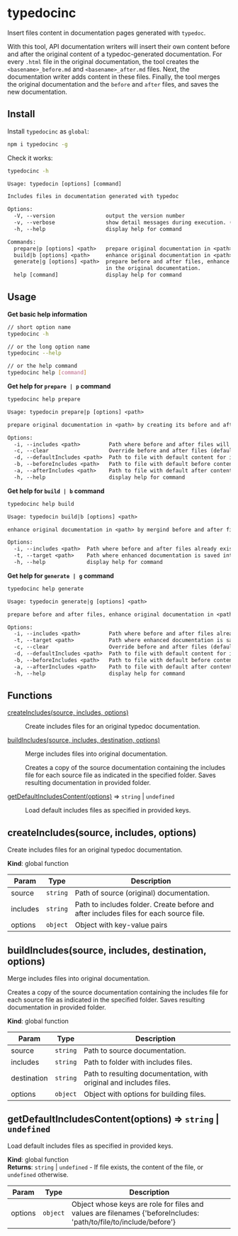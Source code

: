 # typedocinc

Insert files content in documentation pages generated with `typedoc`.

With this tool, API documentation writers will insert their own content before and after the original content of a typedoc-generated documentation. For every `.html` file in the original documentation, the tool creates the `<basename>_before.md` and `<basename>_after.md` files. Next, the documentation writer adds content in these files. Finally, the tool merges the original documentation and the `before` and `after` files, and saves the new documentation.

## Install

Install `typedocinc` as `global`:

```bash
npm i typedocinc -g
```

Check it works:

```bash
typedocinc -h
```

```txt
Usage: typedocin [options] [command]

Includes files in documentation generated with typedoc

Options:
  -V, --version                output the version number
  -v, --verbose                show detail messages during execution. (default: false)
  -h, --help                   display help for command

Commands:
  prepare|p [options] <path>   prepare original documentation in <path> by creating its before and after files
  build|b [options] <path>     enhance original documentation in <path> by mergind before and after files in the original documentation.    
  generate|g [options] <path>  prepare before and after files, enhance original documentation in <path> by mergind before and after files   
                               in the original documentation.
  help [command]               display help for command
```

## Usage

**Get basic help information**

```bash
// short option name
typedocinc -h

// or the long option name
typedocinc --help

// or the help command
typedocinc help [command]
```

**Get help for `prepare | p` command**

```bash
typedocinc help prepare
```

```txt
Usage: typedocin prepare|p [options] <path>

prepare original documentation in <path> by creating its before and after files

Options:
  -i, --includes <path>         Path where before and after files will be created.
  -c, --clear                   Override before and after files (default: false)
  -d, --defaultIncludes <path>  Path to file with default content for includes files
  -b, --beforeIncludes <path>   Path to file with default before content for includes files
  -a, --afterIncludes <path>    Path to file with default after content for includes files
  -h, --help                    display help for command
```

**Get help for `build | b` command**

```bash
typedocinc help build
```

```txt
Usage: typedocin build|b [options] <path>

enhance original documentation in <path> by mergind before and after files in the original documentation.

Options:
  -i, --includes <path>  Path where before and after files already exist.
  -t, --target <path>    Path where enhanced documentation is saved into.
  -h, --help             display help for command
```

**Get help for `generate | g` command**

```bash
typedocinc help generate
```

```txt
Usage: typedocin generate|g [options] <path>

prepare before and after files, enhance original documentation in <path> by mergind before and after files in the original documentation.   

Options:
  -i, --includes <path>         Path where before and after files already exist.
  -t, --target <path>           Path where enhanced documentation is saved into.
  -c, --clear                   Override before and after files (default: false)
  -d, --defaultIncludes <path>  Path to file with default content for includes files
  -b, --beforeIncludes <path>   Path to file with default before content for includes files
  -a, --afterIncludes <path>    Path to file with default after content for includes files
  -h, --help                    display help for command
```

## Functions

<dl>
<dt><a href="#createIncludes">createIncludes(source, includes, options)</a></dt>
<dd><p>Create includes files for an original typedoc documentation.</p>
</dd>
<dt><a href="#buildIncludes">buildIncludes(source, includes, destination, options)</a></dt>
<dd><p>Merge includes files into original documentation.</p>
<p>Creates a copy of the source documentation containing the includes
file for each source file as indicated in the specified folder.
Saves resulting documentation in provided folder.</p>
</dd>
<dt><a href="#getDefaultIncludesContent">getDefaultIncludesContent(options)</a> ⇒ <code>string</code> | <code>undefined</code></dt>
<dd><p>Load default includes files as specified in provided keys.</p>
</dd>
</dl>

<a name="createIncludes"></a>

## createIncludes(source, includes, options)
Create includes files for an original typedoc documentation.

**Kind**: global function  

| Param    | Type                | Description                                                                           |
| -------- | ------------------- | ------------------------------------------------------------------------------------- |
| source   | <code>string</code> | Path of source (original) documentation.                                              |
| includes | <code>string</code> | Path to includes folder. Create before and after includes files for each source file. |
| options  | <code>object</code> | Object with key-value pairs                                                           |

<a name="buildIncludes"></a>

## buildIncludes(source, includes, destination, options)
Merge includes files into original documentation.

Creates a copy of the source documentation containing the includes
file for each source file as indicated in the specified folder.
Saves resulting documentation in provided folder.

**Kind**: global function  

| Param       | Type                | Description                                                        |
| ----------- | ------------------- | ------------------------------------------------------------------ |
| source      | <code>string</code> | Path to source documentation.                                      |
| includes    | <code>string</code> | Path to folder with includes files.                                |
| destination | <code>string</code> | Path to resulting documentation, with original and includes files. |
| options     | <code>object</code> | Object with options for building files.                            |

<a name="getDefaultIncludesContent"></a>

## getDefaultIncludesContent(options) ⇒ <code>string</code> \| <code>undefined</code>
Load default includes files as specified in provided keys.

**Kind**: global function  
**Returns**: <code>string</code> \| <code>undefined</code> - If file exists, the content of the file, or `undefined` otherwise.  

| Param   | Type                | Description                                                                                                       |
| ------- | ------------------- | ----------------------------------------------------------------------------------------------------------------- |
| options | <code>object</code> | Object whose keys are role for files and values are filenames {'beforeIncludes: 'path/to/file/to/include/before'} |

